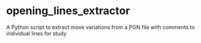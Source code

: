 # opening_lines_extractor
A Python script to extract move variations from a PGN file with comments to individual lines for study
